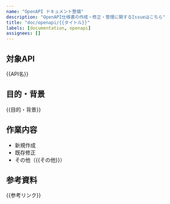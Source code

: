 ```yaml
---
name: "OpenAPI ドキュメント整備"
description: "OpenAPI仕様書の作成・修正・管理に関するIssueはこちら"
title: "doc/openapi/{{タイトル}}"
labels: [documentation, openapi]
assignees: []
---
```


## 対象API
{{API名}}

## 目的・背景
{{目的・背景}}

## 作業内容
- 新規作成
- 既存修正
- その他（{{その他}}）

## 参考資料
{{参考リンク}}

